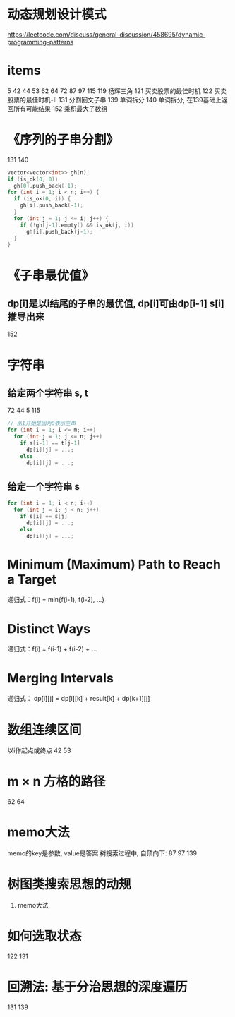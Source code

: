 # 动态规划设计模式
https://leetcode.com/discuss/general-discussion/458695/dynamic-programming-patterns


# items
5
42
44
53
62
64
72
87
97
115
119     杨辉三角
121     买卖股票的最佳时机
122     买卖股票的最佳时机-II
131     分割回文子串
139     单词拆分
140     单词拆分, 在139基础上返回所有可能结果
152     乘积最大子数组


# 《序列的子串分割》
131  140
~~~c++
vector<vector<int>> gh(n);
if (is_ok(0, 0))
  gh[0].push_back(-1);
for (int i = 1; i < n; i++) {
  if (is_ok(0, i)) {
    gh[i].push_back(-1);
  }
  for (int j = 1; j <= i; j++) {
    if (!gh[j-1].empty() && is_ok(j, i))
      gh[i].push_back(j-1);
  }
}
~~~


# 《子串最优值》
## dp[i]是以i结尾的子串的最优值, dp[i]可由dp[i-1] s[i]推导出来
152


# 字符串
## 给定两个字符串 s, t
72  44  5  115
~~~c++
// 从1开始是因为0表示空串
for (int i = 1; i <= m; i++)
  for (int j = 1; j <= n; j++)
    if s[i-1] == t[j-1]
      dp[i][j] = ...;
    else
      dp[i][j] = ...;
~~~
## 给定一个字符串 s
~~~c++
for (int i = 1; i < n; i++)
  for (int j = i; j < n; j++)
    if s[i] == s[j]
      dp[i][j] = ...;
    else
      dp[i][j] = ...;
~~~


# Minimum (Maximum) Path to Reach a Target
递归式：f(i) = min{f(i-1), f(i-2), ...}


# Distinct Ways
递归式：f(i) = f(i-1) + f(i-2) + ...


# Merging Intervals
递归式： dp[i][j] = dp[i][k] + result[k] + dp[k+1][j]


# 数组连续区间
以i作起点或终点
42  53


# m × n 方格的路径
62  64


# memo大法
memo的key是参数, value是答案
树搜索过程中, 自顶向下: 87 97
139


# 树图类搜索思想的动规
1. memo大法


# 如何选取状态
122  131


# 回溯法: 基于分治思想的深度遍历
131  139